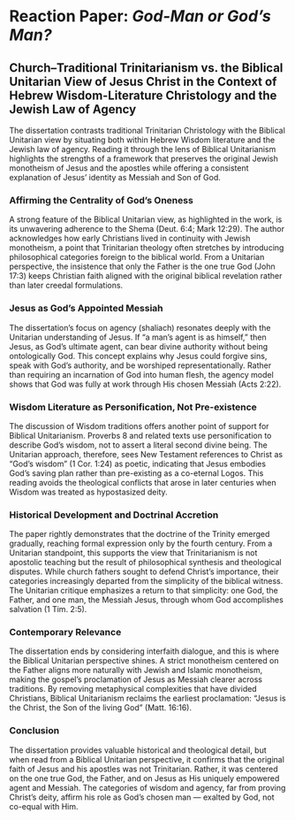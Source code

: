 # Reaction Paper: *God-Man or God’s Man?*

## Church–Traditional Trinitarianism vs. the Biblical Unitarian View of Jesus Christ in the Context of Hebrew Wisdom-Literature Christology and the Jewish Law of Agency

The dissertation contrasts traditional Trinitarian Christology with the Biblical Unitarian view by situating both within Hebrew Wisdom literature and the Jewish law of agency. Reading it through the lens of Biblical Unitarianism highlights the strengths of a framework that preserves the original Jewish monotheism of Jesus and the apostles while offering a consistent explanation of Jesus’ identity as Messiah and Son of God.

### Affirming the Centrality of God’s Oneness

A strong feature of the Biblical Unitarian view, as highlighted in the work, is its unwavering adherence to the Shema (Deut. 6:4; Mark 12:29). The author acknowledges how early Christians lived in continuity with Jewish monotheism, a point that Trinitarian theology often stretches by introducing philosophical categories foreign to the biblical world. From a Unitarian perspective, the insistence that only the Father is the one true God (John 17:3) keeps Christian faith aligned with the original biblical revelation rather than later creedal formulations.

### Jesus as God’s Appointed Messiah

The dissertation’s focus on agency (shaliach) resonates deeply with the Unitarian understanding of Jesus. If “a man’s agent is as himself,” then Jesus, as God’s ultimate agent, can bear divine authority without being ontologically God. This concept explains why Jesus could forgive sins, speak with God’s authority, and be worshiped representationally. Rather than requiring an incarnation of God into human flesh, the agency model shows that God was fully at work through His chosen Messiah (Acts 2:22).

### Wisdom Literature as Personification, Not Pre-existence

The discussion of Wisdom traditions offers another point of support for Biblical Unitarianism. Proverbs 8 and related texts use personification to describe God’s wisdom, not to assert a literal second divine being. The Unitarian approach, therefore, sees New Testament references to Christ as “God’s wisdom” (1 Cor. 1:24) as poetic, indicating that Jesus embodies God’s saving plan rather than pre-existing as a co-eternal Logos. This reading avoids the theological conflicts that arose in later centuries when Wisdom was treated as hypostasized deity.

### Historical Development and Doctrinal Accretion

The paper rightly demonstrates that the doctrine of the Trinity emerged gradually, reaching formal expression only by the fourth century. From a Unitarian standpoint, this supports the view that Trinitarianism is not apostolic teaching but the result of philosophical synthesis and theological disputes. While church fathers sought to defend Christ’s importance, their categories increasingly departed from the simplicity of the biblical witness. The Unitarian critique emphasizes a return to that simplicity: one God, the Father, and one man, the Messiah Jesus, through whom God accomplishes salvation (1 Tim. 2:5).

### Contemporary Relevance

The dissertation ends by considering interfaith dialogue, and this is where the Biblical Unitarian perspective shines. A strict monotheism centered on the Father aligns more naturally with Jewish and Islamic monotheism, making the gospel’s proclamation of Jesus as Messiah clearer across traditions. By removing metaphysical complexities that have divided Christians, Biblical Unitarianism reclaims the earliest proclamation: “Jesus is the Christ, the Son of the living God” (Matt. 16:16).

### Conclusion

The dissertation provides valuable historical and theological detail, but when read from a Biblical Unitarian perspective, it confirms that the original faith of Jesus and his apostles was not Trinitarian. Rather, it was centered on the one true God, the Father, and on Jesus as His uniquely empowered agent and Messiah. The categories of wisdom and agency, far from proving Christ’s deity, affirm his role as God’s chosen man — exalted by God, not co-equal with Him.
